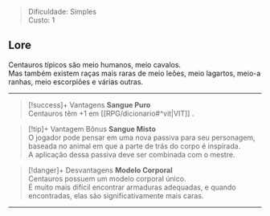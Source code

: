 > Dificuldade: Simples  
> Custo: 1  

## Lore

Centauros típicos são meio humanos, meio cavalos.  
Mas também existem raças mais raras de meio leões, meio lagartos, meio-a ranhas, meio escorpiões e várias outras.

---

> [!success]+ Vantagens
> **Sangue Puro**  
> Centauros têm +1 em [[RPG/dicionario#^vit|VIT]] .

> [!tip]+ Vantagem Bônus
> **Sangue Misto**  
> O jogador pode pensar em uma nova passiva para seu personagem, baseada no animal em que a parte de trás do corpo é inspirada.  
> A aplicação dessa passiva deve ser combinada com o mestre.

> [!danger]+ Desvantagens
> **Modelo Corporal**  
> Centauros possuem um modelo corporal único.  
> É muito mais difícil encontrar armaduras adequadas, e quando encontradas, elas são significativamente mais caras.

---
